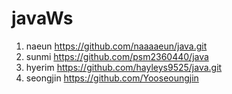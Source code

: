 # javaWs

1. naeun https://github.com/naaaaeun/java.git
2. sunmi https://github.com/psm2360440/java
3. hyerim https://github.com/hayleys9525/java.git
4. seongjin https://github.com/Yooseoungjin
